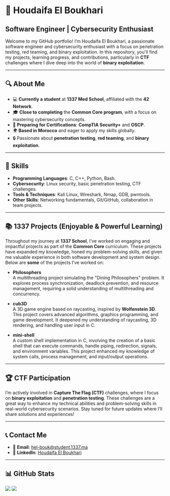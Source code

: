 # 🌟 Houdaifa El Boukhari
## Software Engineer | Cybersecurity Enthusiast

Welcome to my GitHub portfolio! I’m Houdaifa El Boukhari, a passionate software engineer and cybersecurity enthusiast with a focus on penetration testing, red teaming, and binary exploitation. In this repository, you'll find my projects, learning progress, and contributions, particularly in **CTF** challenges where I dive deep into the world of **binary exploitation**.

---

## 🔍 **About Me**

- 💻 **Currently a student** at **1337 Med School**, affiliated with the **42 Network**.
- 🎓 **Close to completing** the **Common Core program**, with a focus on mastering cybersecurity concepts.
- 🎯 **Preparing for Certifications**: **CompTIA Security+** and **OSCP**.
- 🌍 **Based in Morocco** and eager to apply my skills globally.
- 🔒 Passionate about **penetration testing**, **red teaming**, and **binary exploitation**.

---

## 🚀 **Skills**

- **Programming Languages**: C, C++, Python, Bash.
- **Cybersecurity**: Linux security, basic penetration testing, CTF challenges.
- **Tools & Techniques**: Kali Linux, Wireshark, Nmap, GDB, pwntools.
- **Other Skills**: Networking fundamentals, Git/GitHub, collaboration in team projects.

---

## 📚 **1337 Projects (Enjoyable & Powerful Learning)**

Throughout my journey at **1337 School**, I’ve worked on engaging and impactful projects as part of the **Common Core** curriculum. These projects have expanded my knowledge, honed my problem-solving skills, and given me valuable experience in both software development and system design. Below are **some** of the projects I’ve worked on:

- **Philosophers**  
  A multithreading project simulating the "Dining Philosophers" problem. It explores process synchronization, deadlock prevention, and resource management, requiring a solid understanding of multithreading and concurrency.

- **cub3D**  
  A 3D game engine based on raycasting, inspired by **Wolfenstein 3D**. This project covers advanced algorithms, graphics programming, and game development. It deepened my understanding of raycasting, 3D rendering, and handling user input in C.

- **mini-shell**  
  A custom shell implementation in C, involving the creation of a basic shell that can execute commands, handle piping, redirection, signals, and environment variables. This project enhanced my knowledge of system calls, process management, and input/output operations.

---

## 🏆 **CTF Participation**

I’m actively involved in **Capture The Flag (CTF)** challenges, where I focus on **binary exploitation** and **penetration testing**. These challenges are a great way to enhance my technical abilities and problem-solving skills in real-world cybersecurity scenarios. Stay tuned for future updates where I’ll share solutions and experiences!

---

## 📞 **Contact Me**

- 📧 **Email**: hel-bouk@student.1337.ma
- 💼 **LinkedIn**: [Houdaifa El Boukhari](https://www.linkedin.com/in/houdaifa-el-boukhari-505b30174/)

---

## 📊 **GitHub Stats**

![](https://github-readme-stats.vercel.app/api?username=yourusername&show_icons=true&theme=radical)
![](https://github-readme-stats.vercel.app/api/top-langs/?username=aabderrafie&theme=dark&hide_border=false&include_all_commits=true&count_private=true&layout=compact)
